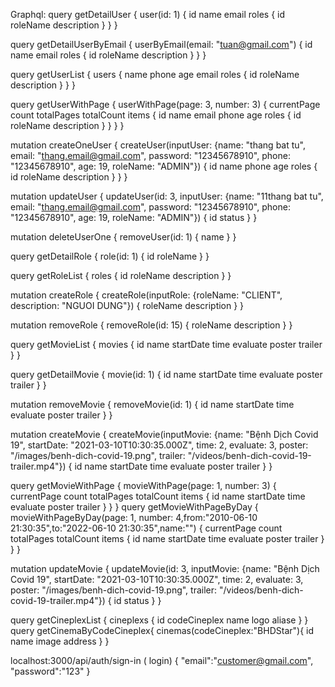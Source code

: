 Graphql:
query getDetailUser {
  user(id: 1) {
    id
    name
    email
    roles {
      id
      roleName
      description
    }
  }
}

query getDetailUserByEmail {
  userByEmail(email: "tuan@gmail.com") {
    id
    name
    email
    roles {
      id
      roleName
      description
    }
  }
}

query getUserList {
  users {
    name
    phone
    age
    email
    roles {
      id
      roleName
      description
    }
  }
}

query getUserWithPage {
  userWithPage(page: 3, number: 3) {
    currentPage
    count
    totalPages
    totalCount
    items {
      id
      name
      email
      phone
      age
      roles {
        id
        roleName
        description
      }
    }
  }
}

mutation createOneUser {
  createUser(inputUser: {name: "thang bat tu", email: "thang.email@gmail.com", password: "12345678910", phone: "12345678910", age: 19, roleName: "ADMIN"}) {
    id
    name
    phone
    age
    roles {
      id
      roleName
      description
    }
  }
}

mutation updateUser {
  updateUser(id: 3, inputUser: {name: "11thang bat tu", email: "thang.email@gmail.com", password: "12345678910", phone: "12345678910", age: 19, roleName: "ADMIN"}) {
   id
  status
  }
}

mutation deleteUserOne {
  removeUser(id: 1) {
    name
  }
}

query getDetailRole {
  role(id: 1) {
    id
    roleName
  }
}

query getRoleList {
  roles {
    id
    roleName
    description
  }
}

mutation createRole {
  createRole(inputRole: {roleName: "CLIENT", description: "NGUOI DUNG"}) {
    roleName
    description
  }
}

mutation removeRole {
  removeRole(id: 15) {
    roleName
    description
  }
}

query getMovieList {
  movies {
    id
    name
    startDate
    time
    evaluate
    poster
    trailer
  }
}

query getDetailMovie {
  movie(id: 1) {
    id
    name
    startDate
    time
    evaluate
    poster
    trailer
  }
}

mutation removeMovie {
  removeMovie(id: 1) {
    id
    name
    startDate
    time
    evaluate
    poster
    trailer
  }
}

mutation createMovie {
  createMovie(inputMovie: {name: "Bệnh Dịch Covid 19", startDate: "2021-03-10T10:30:35.000Z", time: 2, evaluate: 3, poster: "/images/benh-dich-covid-19.png", trailer: "/videos/benh-dich-covid-19-trailer.mp4"}) {
    id
    name
    startDate
    time
    evaluate
    poster
    trailer
  }
}

query getMovieWithPage {
  movieWithPage(page: 1, number: 3) {
    currentPage
    count
    totalPages
    totalCount
    items {
      id
      name
      startDate
      time
      evaluate
      poster
      trailer
    }
  }
}
query getMovieWithPageByDay {
  movieWithPageByDay(page: 1, number: 4,from:"2010-06-10 21:30:35",to:"2022-06-10 21:30:35",name:"") {
    currentPage
    count
    totalPages
    totalCount
    items {
      id
      name
      startDate
      time
      evaluate
      poster
      trailer
    }
  }
}

mutation updateMovie {
  updateMovie(id: 3, inputMovie: {name: "Bệnh Dịch Covid 19", startDate: "2021-03-10T10:30:35.000Z", time: 2, evaluate: 3, poster: "/images/benh-dich-covid-19.png", trailer: "/videos/benh-dich-covid-19-trailer.mp4"}) {
   id
  status
  }
}

query getCineplexList {
  cineplexs {
    id
    codeCineplex
    name
    logo
    aliase
  }
}
query getCinemaByCodeCineplex{
  cinemas(codeCineplex:"BHDStar"){
    id
    name
    image
    address
  }
}

localhost:3000/api/auth/sign-in ( login)
{
   "email":"customer@gmail.com",
    "password":"123"
}